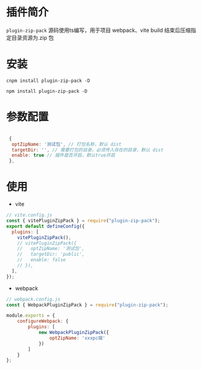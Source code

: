 
# 插件简介

`plugin-zip-pack`  源码使用ts编写，用于项目 webpack、vite build 结束后压缩指定目录资源为.zip 包


# 安装

`cnpm install plugin-zip-pack -D`

`npm install plugin-zip-pack -D`

# 参数配置

```javascript

 {
  optZipName: '测试包', // 打包名称，默认 dist
  targetDir: '', // 需要打包的目录，必须传入存在的目录，默认 dist
  enable: true // 插件是否开启，默认true开启
 },

```


# 使用

- vite

```javascript
// vite.config.js
const { vitePluginZipPack } = require("plugin-zip-pack");
export default defineConfig({
  plugins: [
    vitePluginZipPack(),
    // vitePluginZipPack({
    //   optZipName: '测试包',
    //   targetDir: 'public',
    //   enable: false
    // }),
  ],
});
```

- webpack

```javascript
// webpack.config.js
const { WebpackPluginZipPack } = require("plugin-zip-pack");

module.exports = {
    configureWebpack: {
        plugins: [
            new WebpackPluginZipPack({
                optZipName: 'xxxpc端'
            })
        ]
    }
};
```
